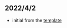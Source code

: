 ## 2022/4/2
- initial from the [template](https://intersog.com/blog/how-to-write-a-custom-url-shortener-using-golang-and-redis/)

